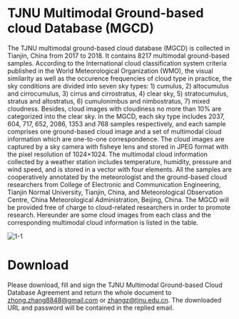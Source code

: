 # TJNU Multimodal Ground-based cloud Database (MGCD)
The TJNU multimodal ground-based cloud database (MGCD) is collected in Tianjin, China from 2017 to 2018. It contains 8217 multimodal ground-based samples. According to the International cloud classification system criteria published in the World Meteorological Organization (WMO), the visual similarity as well as the occurence frequencies of cloud type in practice, the sky conditions are divided into seven sky types: 1) cumulus, 2) altocumulus and cirrocumulus, 3) cirrus and cirrostratus, 4) clear sky, 5) stratocumulus, stratus and altostratus, 6) cumulonimbus and nimbostratus, 7) mixed cloudness. Besides, cloud images with cloudiness no more than 10% are categorized into the clear sky. In the MGCD, each sky type includes 2037, 604, 717, 652, 2086, 1353 and 768 samples respectively, and each sample comprises one ground-based cloud image and a set of multimodal cloud information which are one-to-one correspondence. The cloud images are captured by a sky camera with fisheye lens and stored in JPEG format with the pixel resolution of 1024×1024. The multimodal cloud information collected by a weather station includes temperature, humidity, pressure and wind speed, and is stored in a vector with four elements. All the samples are cooperatively annotated by the meteorologist and the ground-based cloud researchers from College of Electronic and Communication Engineering, Tianjin Normal University, Tianjin, China, and Meteorological Observation Centre, China Meteorological Administration, Beijing, China. The MGCD will be provided free of charge to cloud-related researchers in order to promote research. Hereunder are some cloud images from each class and the corresponding multimodal cloud information is listed in the table.

![1-1](https://github.com/zhongzhang8848/Multimodal-Ground-based-cloud-Database-MGCD-/blob/master/image.jpg)

# Download
Please download, fill and sign the TJNU Multimodal Ground-based Cloud Database Agreement and return the whole document to zhong.zhang8848@gmail.com or zhangz@tjnu.edu.cn. The downloaded URL and password will be contained in the replied email.

